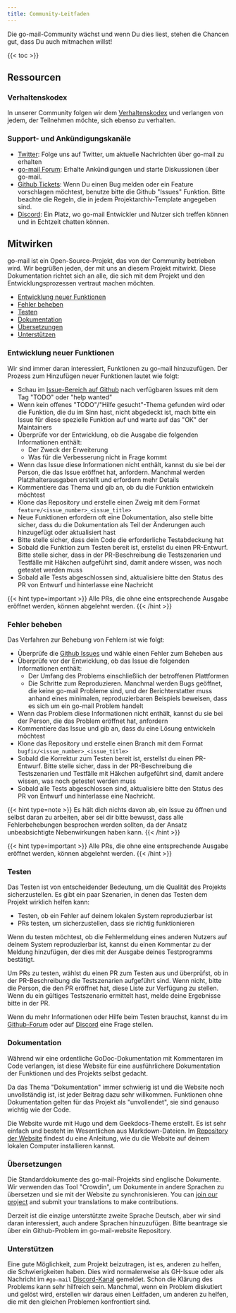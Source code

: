 ```yaml
---
title: Community-Leitfaden
---
```


Die go-mail-Community wächst und wenn Du dies liest, stehen die Chancen gut, dass Du auch mitmachen willst!

{{< toc >}}

## Ressourcen

### Verhaltenskodex

In unserer Community folgen wir dem [Verhaltenskodex](https://github.com/wneessen/go-mail/blob/main/CODE_OF_CONDUCT.md) und verlangen von jedem, der Teilnehmen möchte, sich ebenso zu verhalten.

### Support- und Ankündigungskanäle

* [Twitter](https://twitter.com/gomail_dev): Folge uns auf Twitter, um aktuelle Nachrichten über go-mail zu erhalten
* [go-mail Forum](https://github.com/wneessen/go-mail/discussions): Erhalte Ankündigungen und starte Diskussionen über go-mail.
* [Github Tickets](https://github.com/wneessen/go-mail/issues): Wenn Du einen Bug melden oder ein Feature vorschlagen möchtest, benutze bitte die Github "Issues" Funktion. Bitte beachte die Regeln, die in jedem Projektarchiv-Template angegeben sind.
* [Discord](https://discord.gg/zSUeBrsFPB): Ein Platz, wo go-mail Entwickler und Nutzer sich treffen können und in Echtzeit chatten können.

## Mitwirken

go-mail ist ein Open-Source-Projekt, das von der Community betrieben wird. Wir begrüßen jeden, der mit uns an diesem Projekt mitwirkt. Diese Dokumentation richtet sich an alle, die sich mit dem Projekt und den Entwicklungsprozessen vertraut machen möchten.

* [Entwicklung neuer Funktionen](#developing-new-features)
* [Fehler beheben](#fixing-bugs)
* [Testen](#testing)
* [Dokumentation](#documentation)
* [Übersetzungen](#translation)
* [Unterstützen](#support)

<!-- https://crwd.in/go-mail //-->

### Entwicklung neuer Funktionen

Wir sind immer daran interessiert, Funktionen zu go-mail hinzuzufügen. Der Prozess zum Hinzufügen neuer Funktionen lautet wie folgt:

* Schau im [Issue-Bereich auf Github](https://github.com/wneessen/go-mail/issues) nach verfügbaren Issues mit dem Tag "TODO" oder "help wanted"
* Wenn kein offenes "TODO"/"Hilfe gesucht"-Thema gefunden wird oder die Funktion, die du im Sinn hast, nicht abgedeckt ist, mach bitte ein Issue für diese spezielle Funktion auf und warte auf das "OK" der Maintainers
* Überprüfe vor der Entwicklung, ob die Ausgabe die folgenden Informationen enthält:
  * Der Zweck der Erweiterung
  * Was für die Verbesserung nicht in Frage kommt
* Wenn das Issue diese Informationen nicht enthält, kannst du sie bei der Person, die das Issue eröffnet hat, anfordern. Manchmal werden Platzhalterausgaben erstellt und erfordern mehr Details
* Kommentiere das Thema und gib an, ob du die Funktion entwickeln möchtest
* Klone das Repository und erstelle einen Zweig mit dem Format `feature/<issue_number>_<issue_title>`
* Neue Funktionen erfordern oft eine Dokumentation, also stelle bitte sicher, dass du die Dokumentation als Teil der Änderungen auch hinzugefügt oder aktualisiert hast
* Bitte stelle sicher, dass dein Code die erforderliche Testabdeckung hat
* Sobald die Funktion zum Testen bereit ist, erstellst du einen PR-Entwurf. Bitte stelle sicher, dass in der PR-Beschreibung die Testszenarien und Testfälle mit Häkchen aufgeführt sind, damit andere wissen, was noch getestet werden muss
* Sobald alle Tests abgeschlossen sind, aktualisiere bitte den Status des PR von Entwurf und hinterlasse eine Nachricht

{{< hint type=important >}}
Alle PRs, die ohne eine entsprechende Ausgabe eröffnet werden, können abgelehnt werden.
{{< /hint >}}

### Fehler beheben

Das Verfahren zur Behebung von Fehlern ist wie folgt:

* Überprüfe die [Github Issues](https://github.com/wneessen/go-mail/issues) und wähle einen Fehler zum Beheben aus
* Überprüfe vor der Entwicklung, ob das Issue die folgenden Informationen enthält:
  * Der Umfang des Problems einschließlich der betroffenen Plattformen
  * Die Schritte zum Reproduzieren. Manchmal werden Bugs geöffnet, die keine go-mail Probleme sind, und der Berichterstatter muss anhand eines minimalen, reproduzierbaren Beispiels beweisen, dass es sich um ein go-mail Problem handelt
* Wenn das Problem diese Informationen nicht enthält, kannst du sie bei der Person, die das Problem eröffnet hat, anfordern
* Kommentiere das Issue und gib an, dass du eine Lösung entwickeln möchtest
* Klone das Repository und erstelle einen Branch mit dem Format `bugfix/<issue_number>_<issue_title>`
* Sobald die Korrektur zum Testen bereit ist, erstellst du einen PR-Entwurf. Bitte stelle sicher, dass in der PR-Beschreibung die Testszenarien und Testfälle mit Häkchen aufgeführt sind, damit andere wissen, was noch getestet werden muss
* Sobald alle Tests abgeschlossen sind, aktualisiere bitte den Status des PR von Entwurf und hinterlasse eine Nachricht.

{{< hint type=note >}}
Es hält dich nichts davon ab, ein Issue zu öffnen und selbst daran zu arbeiten, aber sei dir bitte bewusst, dass alle Fehlerbehebungen besprochen werden sollten, da der Ansatz unbeabsichtigte Nebenwirkungen haben kann.
{{< /hint >}}

{{< hint type=important >}}
Alle PRs, die ohne eine entsprechende Ausgabe eröffnet werden, können abgelehnt werden.
{{< /hint >}}


### Testen

Das Testen ist von entscheidender Bedeutung, um die Qualität des Projekts sicherzustellen. Es gibt ein paar Szenarien, in denen das Testen dem Projekt wirklich helfen kann:

* Testen, ob ein Fehler auf deinem lokalen System reproduzierbar ist
* PRs testen, um sicherzustellen, dass sie richtig funktionieren

Wenn du testen möchtest, ob die Fehlermeldung eines anderen Nutzers auf deinem System reproduzierbar ist, kannst du einen Kommentar zu der Meldung hinzufügen, der dies mit der Ausgabe deines Testprogramms bestätigt.

Um PRs zu testen, wählst du einen PR zum Testen aus und überprüfst, ob in der PR-Beschreibung die Testszenarien aufgeführt sind. Wenn nicht, bitte die Person, die den PR eröffnet hat, diese Liste zur Verfügung zu stellen. Wenn du ein gültiges Testszenario ermittelt hast, melde deine Ergebnisse bitte in der PR.

Wenn du mehr Informationen oder Hilfe beim Testen brauchst, kannst du im [Github-Forum](https://github.com/wneessen/go-mail/discussions) oder auf [Discord](https://discord.gg/zSUeBrsFPB) eine Frage stellen.

### Dokumentation

Während wir eine ordentliche GoDoc-Dokumentation mit Kommentaren im Code verlangen, ist diese Website für eine ausführlichere Dokumentation der Funktionen und des Projekts selbst gedacht.

Da das Thema "Dokumentation" immer schwierig ist und die Website noch unvollständig ist, ist jeder Beitrag dazu sehr willkommen. Funktionen ohne Dokumentation gelten für das Projekt als "unvollendet", sie sind genauso wichtig wie der Code.

Die Website wurde mit Hugo und dem Geekdocs-Theme erstellt. Es ist sehr einfach und besteht im Wesentlichen aus Markdown-Dateien. Im [Repository der Website](https://github.com/wneessen/go-mail-website) findest du eine Anleitung, wie du die Website auf deinem lokalen Computer installieren kannst.

### Übersetzungen

Die Standarddokumente des go-mail-Projekts sind englische Dokumente. Wir verwenden das Tool "Crowdin", um Dokumente in andere Sprachen zu übersetzen und sie mit der Website zu synchronisieren. You can [join our project](https://translations.go-mail.dev) and submit your translations to make contributions.

Derzeit ist die einzige unterstützte zweite Sprache Deutsch, aber wir sind daran interessiert, auch andere Sprachen hinzuzufügen. Bitte beantrage sie über ein Github-Problem im go-mail-website Repository.

### Unterstützen

Eine gute Möglichkeit, zum Projekt beizutragen, ist es, anderen zu helfen, die Schwierigkeiten haben. Dies wird normalerweise als GH-Issue oder als Nachricht im `#go-mail` [Discord-Kanal](https://discord.gg/zSUeBrsFPB) gemeldet. Schon die Klärung des Problems kann sehr hilfreich sein. Manchmal, wenn ein Problem diskutiert und gelöst wird, erstellen wir daraus einen Leitfaden, um anderen zu helfen, die mit den gleichen Problemen konfrontiert sind.

